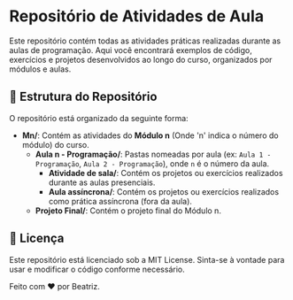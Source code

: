 # Repositório de Atividades de Aula

Este repositório contém todas as atividades práticas realizadas durante as aulas de programação. Aqui você encontrará exemplos de código, exercícios e projetos desenvolvidos ao longo do curso, organizados por módulos e aulas.

## 📂 Estrutura do Repositório

O repositório está organizado da seguinte forma:

- **Mn/**: Contém as atividades do **Módulo n** (Onde 'n' indica o número do módulo) do curso.
  - **Aula n - Programação/**: Pastas nomeadas por aula (ex: `Aula 1 - Programação`, `Aula 2 - Programação`), onde `n` é o número da aula.
    - **Atividade de sala/**: Contém os projetos ou exercícios realizados durante as aulas presenciais.
    - **Aula assíncrona/**: Contém os projetos ou exercícios realizados como prática assíncrona (fora da aula).
  - **Projeto Final/**: Contém o projeto final do Módulo n.

## 📄 Licença
Este repositório está licenciado sob a MIT License. Sinta-se à vontade para usar e modificar o código conforme necessário.

Feito com ❤️ por Beatriz.